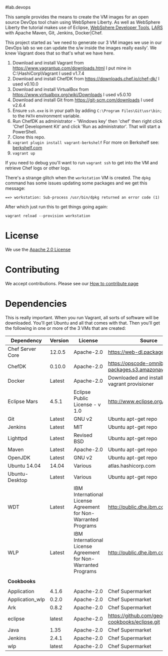 #lab.devops

This sample provides the means to create the VM images for an open source DevOps tool chain using WebSphere Liberty. As well as WebSphere Liberty the tutorial makes use of Eclipse, [WebSphere Developer Tools](http://marketplace.eclipse.org/search/site/%2522wdt%2522), [LARS](http://github.com/wasdev/tool.lars) with Apache Maven, Git, Jenkins, Docker|Chef.

This project started as 'we need to generate our 3 VM images we use in our DevOps lab so we can update the s/w inside the images really easily'. We knew Vagrant does that so that's what we have here.

1. Download and install Vagrant from https://www.vagrantup.com/downloads.html I put mine in C:\HashiCorp\Vagrant I used v1.7.4
1. Download and install ChefDK from https://downloads.chef.io/chef-dk/ I used v0.10.0
1. Download and install VirtualBox from https://www.virtualbox.org/wiki/Downloads I used v5.0.10
1. Download and install Git from https://git-scm.com/downloads I used v2.6.4
1. Ensure `ssh.exe` is in your path by adding `C:\Program Files\Git\usr\bin;` to the `PATH` environment variable.
1. Run ChefDK as administrator - 'Windows key' then 'chef' then right click 'Chef Development Kit' and click 'Run as administrator'. That will start a PowerShell.
1. Clone this repo. 
1. `vagrant plugin install vagrant-berkshelf` For more on Berkshelf see: [berkshelf.com](http://berkshelf.com/)
1. `vagrant up`

If you need to debug you'll want to run `vagrant ssh` to get into the VM and retrieve Chef logs or other logs.

There's a strange glitch when the `workstation` VM is created. The `dpkg` command has some issues updating some packages and we get this message:

`==> workstation: Sub-process /usr/bin/dpkg returned an error code (1)`

After which just run this to get things going again:

`vagrant reload --provision workstation`

# License

We use the [Apache 2.0 License](https://github.com/WASdev/lab.devops/blob/master/LICENSE)

# Contributing

We accept contributions. Please see our [How to contribute page](https://github.com/WASdev/wasdev.github.io/blob/master/CONTRIBUTING.md)

# Dependencies

This is really important. When you run Vagrant, all sorts of software will be downloaded. You'll get Ubuntu and all that comes with that. Then you'll get the following in one or more of the 3 VMs that are created:

| **Dependency**   | **Version** | **License**                                                    | **Source**                                        | **license page**                                                                                   |
|------------------|-------------|----------------------------------------------------------------|---------------------------------------------------|----------------------------------------------------------------------------------------------------|
| Chef Server Core | 12.0.5      | Apache-2.0                                                     | https://web-dl.packagecloud.io                    | https://downloads.chef.io/chef-server/12.6.0/ubuntu/14.04/license.html                             |
| ChefDK           | 0.10.0      | Apache-2.0                                                     | https://opscode-omnibus-packages.s3.amazonaws.com | https://downloads.chef.io/chef-dk/0.13.21/ubuntu/12.04-13.10-14.04/license.html                    |
| Docker           | Latest      | Apache-2.0                                                     | Downloaded and installed by vagrant provisioner   | https://www.docker.com/components-licenses                                                         |
| Eclipse Mars     | 4.5.1       | Eclipse Public License - v 1.0                                 | http://www.eclipse.org/downloads                  | https://www.eclipse.org/legal/epl-v10.html                                                         |
| Git              | Latest      | GNU v2                                                         | Ubuntu apt-get repo                               | https://git-scm.com/about/free-and-open-source                                                     |
| Jenkins          | Latest      | MIT                                                            | Ubuntu apt-get repo                               | https://jenkins.io/license/                                                                        |
| Lighttpd         | Latest      | Revised BSD                                                    | Ubuntu apt-get repo                               | https://www.lighttpd.net/                                                                          |
| Maven            | Latest      | Apache-2.0                                                     | Ubuntu apt-get repo                               | https://www.apache.org/licenses/                                                                   |
| OpenJDK          | Latest      | GNU v2                                                         | Ubuntu apt-get repo                               | http://openjdk.java.net/legal/gplv2+ce.html                                                        |
| Ubuntu 14.04     | 14.04       | Various                                                        | atlas.hashicorp.com                               | http://www.ubuntu.com/about/about-ubuntu/licensing                                                 |
| Ubuntu-Desktop   | Latest      | Various                                                        | Ubuntu apt-get repo                               | http://www.ubuntu.com/about/about-ubuntu/licensing                                                 |
| WDT              | Latest      | IBM International License Agreement for Non-Warranted Programs | http://public.dhe.ibm.com/ibmdl                   | https://developer.ibm.com/wasdev/downloads/#asset/tools-WebSphere_Developer_Tools_for_Eclipse_Mars |
| WLP              | Latest      | IBM International License Agreement for Non-Warranted Programs | http://public.dhe.ibm.com/ibmdl                   | https://developer.ibm.com/wasdev/downloads/#asset/runtimes-wlp-javaee7                             |
|                  |             |                                                                |                                                   |                                                                                                    |
| **Cookbooks**    |             |                                                                |                                                   |                                                                                                    |
|                  |             |                                                                |                                                   |                                                                                                    |
| Application      | 4.1.6       | Apache-2.0                                                     | Chef Supermarket                                  | https://supermarket.chef.io/cookbooks/application                                                  |
| Application_wlp  | 0.2.0       | Apache-2.0                                                     | Chef Supermarket                                  | https://supermarket.chef.io/cookbooks/application_wlp                                              |
| Ark              | 0.8.2       | Apache-2.0                                                     | Chef Supermarket                                  | https://supermarket.chef.io/cookbooks/ark                                                          |
| eclipse          | latest      | Apache-2.0                                                     | https://github.com/geocent-cookbooks/eclipse.git  | https://github.com/geocent-cookbooks/eclipse/blob/master/LICENSE                                   |
| Java             | 1.35        | Apache-2.0                                                     | Chef Supermarket                                  | https://supermarket.chef.io/cookbooks/java                                                         |
| Jenkins          | 2.4.1       | Apache-2.0                                                     | Chef Supermarket                                  | https://supermarket.chef.io/cookbooks/jenkins                                                      |
| wlp              | latest      | Apache-2.0                                                     | Chef Supermarket                                  | https://supermarket.chef.io/cookbooks/wlp                                                          |
